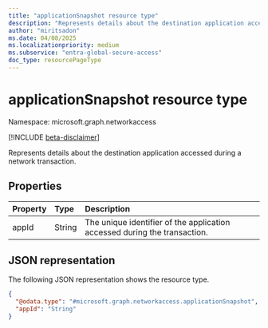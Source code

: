 ```yaml
---
title: "applicationSnapshot resource type"
description: "Represents details about the destination application accessed during a network transaction."
author: "miritsadon"
ms.date: 04/08/2025
ms.localizationpriority: medium
ms.subservice: "entra-global-secure-access"
doc_type: resourcePageType
---
```


# applicationSnapshot resource type

Namespace: microsoft.graph.networkaccess

[!INCLUDE [beta-disclaimer](../../includes/beta-disclaimer.md)]

Represents details about the destination application accessed during a network transaction.

## Properties
|Property|Type|Description|
|:---|:---|:---|
|appId|String|The unique identifier of the application accessed during the transaction.|

## JSON representation
The following JSON representation shows the resource type.
<!-- {
  "blockType": "resource",
  "keyProperty": "appId",
  "@odata.type": "microsoft.graph.networkaccess.applicationSnapshot",
  "openType": false
}
-->
``` json
{
  "@odata.type": "#microsoft.graph.networkaccess.applicationSnapshot",
  "appId": "String"
}
```
